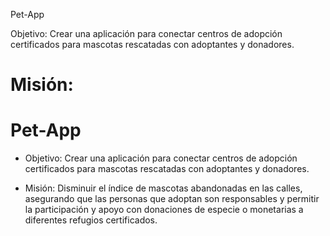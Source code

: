 Pet-App

Objetivo:
Crear una aplicación para conectar centros de adopción certificados para mascotas rescatadas con adoptantes y donadores.

Misión:
=======
# Pet-App

- Objetivo:
Crear una aplicación para conectar centros de adopción certificados para mascotas rescatadas con adoptantes y donadores.

- Misión:
Disminuir el índice de mascotas abandonadas en las calles, asegurando que las personas que adoptan son responsables y permitir  la participación y apoyo con donaciones de especie o monetarias a diferentes refugios certificados.
